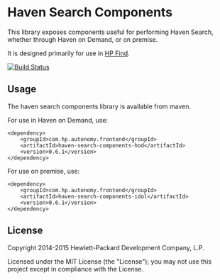 # Haven Search Components

This library exposes components useful for performing Haven Search, whether through Haven on Demand, or on premise.

It is designed primarily for use in
[HP Find](https://github.com/hpautonomy/find).

[![Build Status](https://travis-ci.org/hpautonomy/haven-search-components.svg?branch=master)](https://travis-ci.org/hpautonomy/haven-search-components)

## Usage
The haven search components library is available from maven.

For use in Haven on Demand, use:

    <dependency>
        <groupId>com.hp.autonomy.frontend</groupId>
        <artifactId>haven-search-components-hod</artifactId>
        <version>0.6.1</version>
    </dependency>

For use on premise, use:

    <dependency>
        <groupId>com.hp.autonomy.frontend</groupId>
        <artifactId>haven-search-components-idol</artifactId>
        <version>0.6.1</version>
    </dependency>

## License
Copyright 2014-2015 Hewlett-Packard Development Company, L.P.

Licensed under the MIT License (the "License"); you may not use this project except in compliance with the License.
